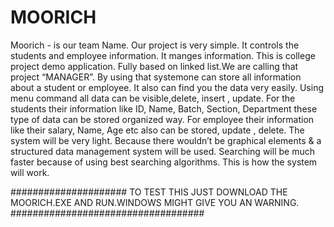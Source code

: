 # MOORICH
Moorich - is our team Name. Our project is very simple. It controls the students and employee information. It manges information. This is college project demo application. Fully based on linked list.We are calling that project “MANAGER”. By using that systemone can store all information about a student or employee. It also can find you the data very easily. Using menu command all data can be visible,delete, insert , update. For the students their information like ID, Name, Batch, Section, Department these type of data can be stored organized way. For employee their information like their salary, Name, Age etc also can be stored, update , delete. The system will be very light. Because there wouldn’t be graphical elements &amp; a structured data management system will be used. Searching will be much faster because of using best searching algorithms. This is how the system will work.



##################### TO TEST THIS JUST DOWNLOAD THE MOORICH.EXE AND RUN.WINDOWS MIGHT GIVE YOU AN WARNING. ###################################
